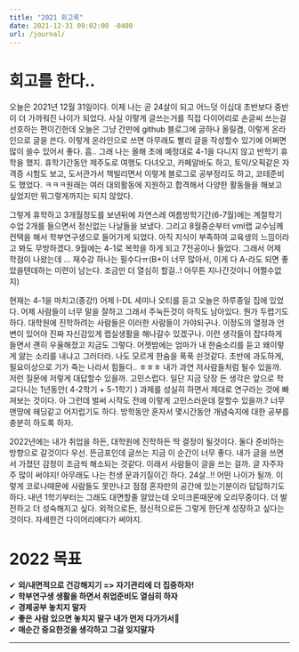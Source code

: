 ```yaml
---
title: "2021 회고록"
date: 2021-12-31 09:02:00 -0400
url: /journal/
---
```


# 회고를 한다..
오늘은 2021년 12월 31일이다. 이제 나는 곧 24살이 되고 어느덧 이십대 초반보다 중반이 더 가까워진 나이가 되었다. 사실 이렇게 글쓰는거를 직접 다이어리로 손글씨 쓰는걸 선호하는 편이긴한데 오늘은 그냥 간만에
github 블로그에 글하나 올릴겸, 이렇게 온라인으로 글을 쓴다. 이렇게 온라인으로 쓰면 아무래도 빨리 글을 작성할수 있기에 어쩌면 많이 쓸수 있어서 좋다. 흠.. 그래 나는 올해 초에 예정대로 4-1을 다니지 않고
반학기 휴학을 했지. 휴학기간동안 제주도로 여행도 다녀오고, 카페알바도 하고, 토익/오픽같은 자격증 시험도 보고, 도서관가서 책빌리면서 이렇게 블로그로 공부정리도 하고, 코테준비도 했었다. ㅋㅋㅋ원래는
여러 대외활동에 지원하고 합격해서 다양한 활동들을 해보고 싶었지만 뭐그렇게까지는 되지 않았다. 

그렇게 휴학하고 3개월정도를 보낸뒤에 자연스레 여름방학기간(6-7월)에는 계절학기 수업 2개를 들으면서 정신없는 나날들을 보냈다. 그리고 8월중순부터 vml랩 교수님께 컨택을 해서 학부연구생으로 들어가게 되었다.
아직 지식이 부족하여 교육생의 느낌이라고 봐도 무방하겠다. 9월에는 4-1로 복학을 하게 되고 7전공이나 들었다. 그래서 어제 학점이 나왔는데 ... 재수강 하나는 필수다ㅠ(B+이 너무 많아서, 이게 다 A-라도 되면
좋았을텐데하는 미련이 남는다. 조금만 더 열심히 할걸..! 아무튼 지나간것이니 어쩔수없지)

현재는 4-1을 마치고(종강!) 어제 I-DL 세미나 오티를 듣고 오늘은 하루종일 집에 있었다. 어제 사람들이 너무 말을 잘하고 그래서 주눅든것이 아직도 남아있다. 뭔가 두렵기도 하다. 대학원에 진학하려는 사람들은
이러한 사람들이 가야되구나. 이정도의 열정과 언변이 있어야 진짜 자신감있게 랩실생활을 해나갈수 있겠구나. 이런 생각들이 잡다하게 들면서 괜히 우울해졌고 지금도 그렇다. 어젯밤에는 엄마가 내 한숨소리를 듣고
왜이렇게 앓는 소리를 내냐고 그러더라. 나도 모르게 한숨을 푹푹 쉰것같다. 초반에 과도하게, 필요이상으로 기가 죽는 나라서 힘들다.. ㅎㅎㅎ 내가 과연 저사람들처럼 될수 있을까. 저런 질문에 저렇게 대답할수 있을까. 고민스럽다. 일단 지금 당장 든 생각은
앞으로 학교다니는 1년동안( 4-2학기 + 5-1학기 ) 과제를 성실히 하면서 제대로 연구라는 것에 빠져보는 것이다. 아 그런데 벌써 시작도 전에 이렇게 고민스러운데 잘할수 있을까.? 너무 맨땅에 헤딩같고
어지럽기도 하다. 방학동안 혼자서 몇시간동안 개념숙지에 대한 공부를 충분히 하도록 하자.

2022년에는 내가 취업을 하든, 대학원에 진학하든 딱 결정이 될것이다. 둘다 준비하는 방향으로 갈것이다 우선. 뜬금포인데 글쓰는 지금 이 순간이 너무 좋다. 내가 글을 쓰면서 가졌던 감정이 조금씩 해소되는 것같다.
이래서 사람들이 글을 쓰는 걸까. 글 자주자주 많이 써야지! 아무래도 나는 천생 문과기질이긴 하다. 24살..!! 어떤 나이가 될까. 이렇게 코로나때문에 사람들도 못만나고 점점 혼자만의 공간에 있는기분이라
답답하기도 하다. 내년 1학기부터는 그래도 대면할줄 알았는데 오미크론때문에 오리무중이다. 더 발전하고 더 성숙해지고 싶다. 외적으로든, 정신적으로든 그렇게 한단계 성장하고 싶다는 것이다. 자세한건
다이어리에다가 써야지.


# 2022 목표  
✔ __외/내면적으로 건강해지기 => 자기관리에 더 집중하자!__  
✔ __학부연구생 생활을 하면서 취업준비도 열심히 하자__  
✔ __경제공부 놓치지 말자__  
✔ __좋은 사람 있으면 놓치지 말구 내가 먼저 다가가서🤭__  
✔ __매순간 중요한것을 생각하고 그걸 잊지말자__  

-------


 


[jekyll-docs]: https://jekyllrb.com/docs/home
[jekyll-gh]:   https://github.com/jekyll/jekyll
[jekyll-talk]: https://talk.jekyllrb.com/


